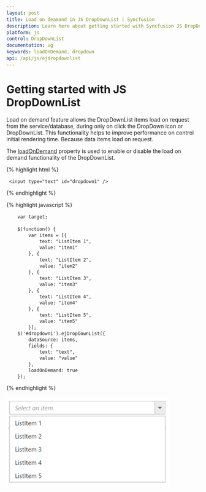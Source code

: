 ```yaml
---
layout: post
title: Load on deamand in JS DropDownList | Syncfusion 
description: Learn here about getting started with Syncfusion JS DropDownList control, its elements, and more.
platform: js
control: DropDownList
documentation: ug
keywords: loadOnDemand, dropdown
api: /api/js/ejdropdownlist
---
```


# Getting started with JS DropDownList

Load on demand feature allows the DropDownList items load on request from the service/database, during only on click the DropDown icon or DropDownList. This functionality helps to improve performance on control initial rendering time. Because data items load on request. 

The [loadOnDemand](https://help.syncfusion.com/api/js/ejdropdownlist#members:loadOnDemand) property is used to enable or disable the load on demand functionality of the DropDownList.

{% highlight html %}

     <input type="text" id="dropdown1" />
     
{% endhighlight %}

{% highlight javascript %}
  
        var target;
        
		$(function() { 
            var items = [{
                text: "ListItem 1",
                value: "item1"
            }, {
                text: "ListItem 2",
                value: "item2"
            }, {
                text: "ListItem 3",
                value: "item3"
            }, {
                text: "ListItem 4",
                value: "item4"
            }, {
                text: "ListItem 5",
                value: "item5"
            }];
        $('#dropdown1').ejDropDownList({
            dataSource: items,
            fields: {
                text: "text",
                value: "value"
            },
            loadOnDemand: true
        });
        
       

{% endhighlight %}

![JS DropDownList LoadOnDemand](LoadOnDemand_images/loadondemand.png)